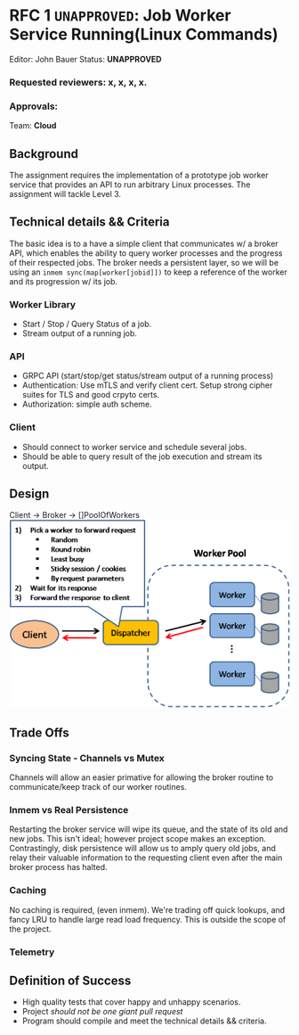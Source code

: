 # RFC 1 `UNAPPROVED`: Job Worker Service Running(Linux Commands)

Editor: John Bauer
Status: **UNAPPROVED**

### Requested reviewers: x, x, x, x.

### Approvals:

Team: **Cloud**

## Background

The assignment requires the implementation of a prototype job worker service
that provides an API to run arbitrary Linux processes. The assignment will
tackle Level 3.

## Technical details && Criteria

The basic idea is to a have a simple client that communicates w/ a broker API, which enables the ability to query worker processes and the progress of their respected
jobs. The broker needs a persistent layer, so we will be using an `inmem sync(map[worker[jobid]])` to keep a reference of the worker and its progression w/ its job.

### Worker Library

-   Start / Stop / Query Status of a job.
-   Stream output of a running job.

### API

-   GRPC API (start/stop/get status/stream output of a running process)
-   Authentication: Use mTLS and verify client cert. Setup strong cipher suites for TLS and
    good crpyto certs.
-   Authorization: simple auth scheme.

### Client

-   Should connect to worker service and schedule several jobs.
-   Should be able to query result of the job execution and stream its output.

## Design

Client -> Broker -> []PoolOfWorkers
![](https://github.com/donnemartin/system-design-primer/raw/master/images/h81n9iK.png)

## Trade Offs

### Syncing State - Channels vs Mutex

Channels will allow an easier primative for allowing the broker routine to communicate/keep track of our worker routines.

### Inmem vs Real Persistence

Restarting the broker service will wipe its queue, and the state of its old and new
jobs. This isn't ideal; however project scope makes an exception. Contrastingly,
disk persistence will allow us to amply query old jobs, and relay their valuable information to
the requesting client even after the main broker process has halted.

### Caching

No caching is required, (even inmem). We're trading off quick lookups, and fancy
LRU to handle large read load frequency. This is outside the scope of the project.

### Telemetry

## Definition of Success

-   High quality tests that cover happy and unhappy scenarios.
-   Project _should not be one giant pull request_
-   Program should compile and meet the technical details && criteria.
